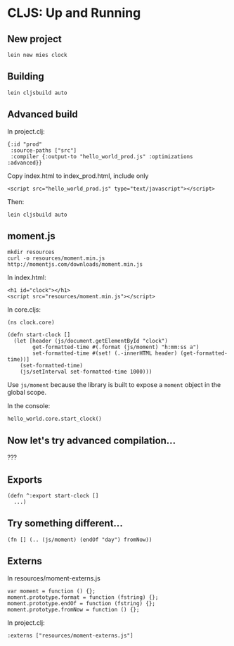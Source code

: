 
# CLJS: Up and Running

## New project

```
lein new mies clock
```

## Building

```
lein cljsbuild auto
```

## Advanced build

In project.clj:

```
{:id "prod"
 :source-paths ["src"]
 :compiler {:output-to "hello_world_prod.js" :optimizations :advanced}}
```

Copy index.html to index_prod.html, include only

```
<script src="hello_world_prod.js" type="text/javascript"></script>
```

Then:

```
lein cljsbuild auto
```

## moment.js

```
mkdir resources
curl -o resources/moment.min.js http://momentjs.com/downloads/moment.min.js
```

In index.html:

```
<h1 id="clock"></h1>
<script src="resources/moment.min.js"></script>
```

In core.cljs:

```
(ns clock.core)

(defn start-clock []
  (let [header (js/document.getElementById "clock")
        get-formatted-time #(.format (js/moment) "h:mm:ss a")
        set-formatted-time #(set! (.-innerHTML header) (get-formatted-time))]
    (set-formatted-time)
    (js/setInterval set-formatted-time 1000)))
```

Use `js/moment` because the library is built to expose a `moment`
object in the global scope.

In the console:

```
hello_world.core.start_clock()
```

## Now let's try advanced compilation...

???

## Exports

```
(defn ^:export start-clock []
  ...)
```

## Try something different...

```
(fn [] (.. (js/moment) (endOf "day") fromNow))
```

## Externs

In resources/moment-externs.js

```
var moment = function () {};
moment.prototype.format = function (fstring) {};
moment.prototype.endOf = function (fstring) {};
moment.prototype.fromNow = function () {};
```

In project.clj:

```
:externs ["resources/moment-externs.js"]
```
